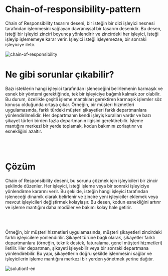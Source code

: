 # Chain-of-responsibility-pattern
Chain of Responsibility tasarım deseni, bir isteğin bir dizi işleyici nesnesi tarafından işlenmesini sağlayan davranışsal bir tasarım desenidir. Bu desen, isteği bir işleyici zinciri boyunca yönlendirir ve zincirdeki her işleyici, isteği işleyip işlememeye karar verir. İşleyici isteği işleyemezse, bir sonraki işleyiciye iletir.

![chain-of-responsibility](https://github.com/user-attachments/assets/cef8463d-64ba-45dd-a388-5797e28cf0a0)

<h1>Ne gibi sorunlar çıkabilir?</h1>
<p>Bazı isteklerin hangi işleyici tarafından işleneceğini belirlemenin karmaşık ve esnek bir yöntemi gerektiğinde, tek bir işleyiciye bağımlı kalmak zor olabilir. Bu durum, özellikle çeşitli işleme mantıkları gerektiren karmaşık işlemler söz konusu olduğunda ortaya çıkar. Örneğin, bir müşteri hizmetleri uygulamasında, farklı türdeki müşteri şikayetleri farklı departmanlara yönlendirilmelidir. Her departmanın kendi işleyiş kuralları vardır ve bazı şikayet türleri birden fazla departmanın ilgisini gerektirebilir. İşleme mantığını merkezi bir yerde toplamak, kodun bakımını zorlaştırır ve esnekliğini azaltır.</p>
<br/><br/>
<h1>Çözüm</h1>
<p>Chain of Responsibility deseni, bu sorunu çözmek için işleyicileri bir zincir şeklinde düzenler. Her işleyici, isteği işleme veya bir sonraki işleyiciye yönlendirme kararını verir. Bu şekilde, isteğin hangi işleyici tarafından işleneceği dinamik olarak belirlenir ve zincire yeni işleyiciler eklemek veya mevcut işleyicileri değiştirmek kolaylaşır. Bu desen, kodun esnekliğini artırır ve işleme mantığını daha modüler ve bakımı kolay hale getirir.</p>
<br/><br/>
<p>Örneğin, bir müşteri hizmetleri uygulamasında, müşteri şikayetleri zincirdeki farklı işleyicilere yönlendirilir. Şikayet türüne bağlı olarak, şikayetler farklı departmanlara (örneğin, teknik destek, faturalama, genel müşteri hizmetleri) iletilir. Her departman, şikayeti işleyebilir veya bir sonraki departmana yönlendirebilir. Bu yapı, şikayetlerin doğru şekilde işlenmesini sağlar ve işleyicilerin işleme mantığını merkezi bir yerden yönetmek yerine dağıtır.</p>

![solution1-en](https://github.com/user-attachments/assets/ae27103d-2c82-4ceb-905b-fb98cdd053fb)

